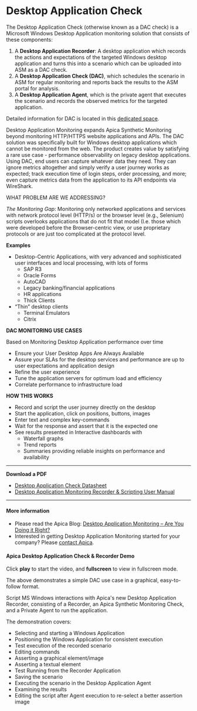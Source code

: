 # Desktop Application Check

The Desktop Application Check (otherwise known as a DAC check) is a Microsoft Windows Desktop Application monitoring solution that consists of these components:

1. A **Desktop Application Recorder**: A desktop application which records the actions and expectations of the targeted Windows desktop application and turns this into a scenario which can be uploaded into ASM as a DAC check.
2. A **Desktop Application Check (DAC)**, which schedules the scenario in ASM for regular monitoring and reports back the results to the ASM portal for analysis.
3. A **Desktop Application Agent**, which is the private agent that executes the scenario and records the observed metrics for the targeted application.

Detailed information for DAC is located in this [dedicated space](https://apica-kb.atlassian.net/wiki/spaces/DAM/overview#!spacehome).

Desktop Application Monitoring expands Apica Synthetic Monitoring beyond monitoring HTTP/HTTPS website applications and APIs. The DAC solution was specifically built for Windows desktop applications which cannot be monitored from the web. The product creates value by satisfying a rare use case - performance observability on legacy desktop applications. Using DAC, end users can capture whatever data they need. They can ignore metrics altogether and simply verify a user journey works as expected; track execution time of login steps, order processing, and more; even capture metrics data from the application to its API endpoints via WireShark.

WHAT PROBLEM ARE WE ADDRESSING?

_The Monitoring Gap_: Monitoring only networked applications and services with network protocol level (HTTP/s) or the browser level (e.g., Selenium) scripts overlooks applications that do not fit that model (I.e. those which were developed before the Browser-centric view, or use proprietary protocols or are just too complicated at the protocol level.

**Examples**

* Desktop-Centric Applications, with very advanced and sophisticated user interfaces and local processing, with lots of forms
  * SAP R3
  * Oracle Forms
  * AutoCAD
  * Legacy banking/financial applications
  * HR applications
  * Thick Clients
* “Thin” desktop clients
  * Terminal Emulators
  * Citrix

**DAC MONITORING USE CASES**

Based on Monitoring Desktop Application performance over time

* Ensure your User Desktop Apps Are Always Available
* Assure your SLAs for the desktop services and performance are up to user expectations and application design
* Refine the user experience
* Tune the application servers for optimum load and efficiency
* Correlate performance to infrastructure load

**HOW THIS WORKS**

* Record and script the user journey directly on the desktop
* Start the application, click on positions, buttons, images
* Enter text and complex key-commands
* Wait for the response and assert that it is the expected one
* See results presented in Interactive dashboards with
  * Waterfall graphs
  * Trend reports
  * Summaries providing reliable insights on performance and availability

***



**Download a PDF**

* [Desktop Application Check Datasheet](https://apica-kb.atlassian.net/wiki/download/attachments/2133688966/apica_dac_datasheet.pdf?version=1\&modificationDate=1677701105630\&cacheVersion=1\&api=v2)
* [Desktop Application Monitoring Recorder & Scripting User Manual](https://apica-kb.atlassian.net/wiki/download/attachments/2133688966/desktop_application_recorder_user_manual_19-05-08.pdf?version=1\&modificationDate=1677701105842\&cacheVersion=1\&api=v2)

***

#### More information <a href="#desktopapplicationcheck-moreinformation" id="desktopapplicationcheck-moreinformation"></a>

* Please read the Apica Blog: [Desktop Application Monitoring – Are You Doing it Right?](https://www.apicasystems.com/blog/desktop-application-monitoring-right/)
* Interested in getting Desktop Application Monitoring started for your company? Please [contact Apica](https://www.apicasystems.com/contact-us/).

#### Apica Desktop Application Check & Recorder Demo <a href="#desktopapplicationcheck-apicadesktopapplicationcheck-and-recorderdemo" id="desktopapplicationcheck-apicadesktopapplicationcheck-and-recorderdemo"></a>

Click **play** to start the video, and **fullscreen** to view in fullscreen mode.

The above demonstrates a simple DAC use case in a graphical, easy-to-follow format.

Script MS Windows interactions with Apica's new Desktop Application Recorder, consisting of a Recorder, an Apica Synthetic Monitoring Check, and a Private Agent to run the application.

The demonstration covers:

* Selecting and starting a Windows Application
* Positioning the Windows Application for consistent execution
* Test execution of the recorded scenario
* Editing commands
* Asserting a graphical element/image
* Asserting a textual element
* Test Running from the Recorder Application
* Saving the scenario
* Executing the scenario in the Desktop Application Agent
* Examining the results
* Editing the script after Agent execution to re-select a better assertion image
